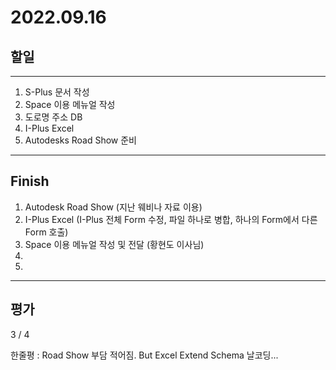 # 2022.09.16

## 할일

------

1. S-Plus 문서 작성
2. Space 이용 메뉴얼 작성
3. 도로명 주소 DB
4. I-Plus Excel
5. Autodesks Road Show 준비








------

## Finish

1. Autodesk Road Show (지난 웨비나 자료 이용)
2. I-Plus Excel (I-Plus 전체 Form 수정, 파일 하나로 병합, 하나의 Form에서 다른 Form 호출)
3. Space 이용 메뉴얼 작성 및 전달 (황현도 이사님)
4. 
5. 


------

## 평가

  3 / 4

한줄평 : Road Show 부담 적어짐. But Excel Extend Schema 날코딩...